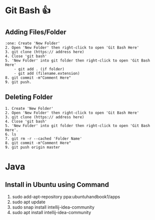 # Git Bash :+1:
## Adding Files/Folder
```
:one: Create 'New Folder'
2. Open 'New Folder' then right-click to open 'Git Bash Here'
3. git clone (https:// address here)
4. Close 'git bash'
5. 'New Folder' into git folder then right-click to open 'Git Bash Here'
    - git add . (if folder)
    - git add (filename.extension)
8. git commit -m"Comment Here"
9. git push.
```

## Deleting Folder
```
1. Create 'New Folder'
2. Open 'New Folder' then right-click to open 'Git Bash Here'
3. git clone (https:// address here)
4. Close 'git bash'
5. 'New Folder' into git folder then right-click to open 'Git Bash Here'.
6. ls
7. git rm -r --cached 'Folder Name'
8. git commit -m"Comment Here"
9. git push origin master
```





# Java
## Install in Ubuntu using Command
1. sudo add-apt-repository ppa:ubuntuhandbook1/apps
2. sudo apt update
3. sudo snap install intellij-idea-community
4. sudo apt install intellij-idea-community
